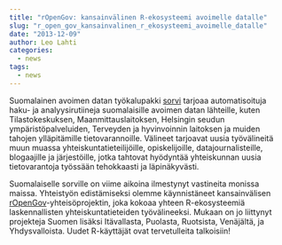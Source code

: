 ```yaml
---
title: "rOpenGov: kansainvälinen R-ekosysteemi avoimelle datalle"
slug: "r_open_gov_kansainvalinen_r_ekosysteemi_avoimelle_datalle"
date: "2013-12-09"
author: Leo Lahti
categories:
  - news
tags:
  - news
---
```


Suomalainen avoimen datan työkalupakki [sorvi](http://louhos.github.com/sorvi) tarjoaa automatisoituja haku- ja analyysirutiineja suomalaisille avoimen datan lähteille, kuten Tilastokeskuksen, Maanmittauslaitoksen, Helsingin seudun ympäristöpalveluiden, Terveyden ja hyvinvoinnin laitoksen ja muiden tahojen ylläpitämille tietovarannoille. Välineet tarjoavat uusia työvälineitä muun muassa yhteiskuntatieteilijöille, opiskelijoille, datajournalisteille, blogaajille ja järjestöille, jotka tahtovat hyödyntää yhteiskunnan uusia tietovarantoja työssään tehokkaasti ja läpinäkyvästi.

Suomalaiselle sorville on viime aikoina ilmestynyt vastineita monissa maissa. Yhteistyön edistämiseksi olemme käynnistäneet kansainvälisen [rOpenGov](http://ropengov.github.io)-yhteisöprojektin, joka kokoaa yhteen R-ekosysteemiä laskennallisten yhteiskuntatieteiden työvälineeksi. Mukaan on jo liittynyt projekteja Suomen lisäksi Itävallasta, Puolasta, Ruotsista, Venäjältä, ja Yhdysvalloista. Uudet R-käyttäjät ovat tervetulleita talkoisiin!

